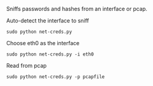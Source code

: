 Sniffs passwords and hashes from an interface or pcap.


Auto-detect the interface to sniff

```sudo python net-creds.py```


Choose eth0 as the interface

```sudo python net-creds.py -i eth0```


Read from pcap

```sudo python net-creds.py -p pcapfile```
